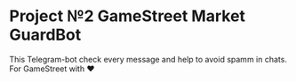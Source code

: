 # Project №2 GameStreet Market GuardBot
This Telegram-bot check every message and help to avoid spamm in chats. </br>
For GameStreet with ❤️

